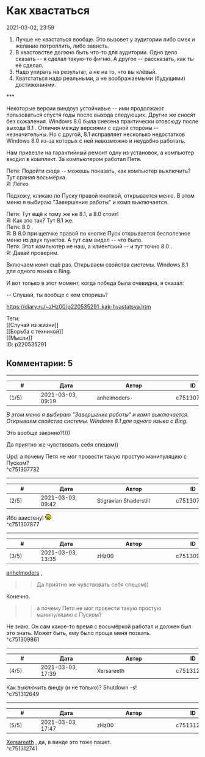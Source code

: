 Как хвастаться
==============

  
2021-03-02, 23:59  
 1. Лучше не хвастаться вообще. Это вызовет у аудитории либо смех и желание потроллить, либо зависть.   
 2. В хвастовстве должно быть что-то для аудитории. Одно дело сказать -- я сделал такую-то фигню. А другое -- рассказать, как ты её сделал.   
 3. Надо упирать на результат, а не на то, что вы клёвый.   
 4. Хватстаться надо реальными, а не воображаемыми (будущими) достижениями.   
   
 \*\*\*   
   
 Некоторые версии виндоуз устойчивые -- ими продолжают пользоваться спустя годы после выхода следующих. Другие же сносят без сожаления. Windows 8.0 была снесена практически отовсюду после выхода 8.1 . Отличия между версиями с одной стороны -- незначительны. Но с другой, 8.1 исправляет несколько недостатков Windows 8.0 из-за которых с ней невозможно и неудобно работать.   
   
 Нам привезли на гарантийный ремонт одну из установок, а компьютер входил в комплект. За компьютером работал Петя.   
   
 Петя: Подойти сюда -- можешь показать, как компьютер выключить? Тут сраная восьмёрка.   
 Я: Легко.   
   
 Подхожу, кликаю по Пуску правой кнопкой, открывается меню. В этом меню я выбираю "Завершение работы" и комп выключается.   
   
 Петя: Тут ещё к тому же не 8.1, а 8.0 стоит!   
 Я: Как это так? Тут 8.1 же.   
 Петя: 8.0 .   
 Я: В 8.0 при щелчке правой по кнопке Пуск открывается бесполезное меню из двух пунктов. А тут сам видел -- что было.   
 Петя: Этот компьютер не наш, а клиентский -- и тут точно 8.0 .   
 Я: Давай проверим.   
   
 Включаем комп ещё раз. Открываем свойства системы. Windows 8.1 для одного языка с Bing.   
   
 И вот только в этот момент, когда победа была очевидна, я сказал:   
   
 -- Слушай, ты вообще с кем споришь?   
  
<https://diary.ru/~zHz00/p220535291_kak-hvastatsya.htm>  
  
Теги:  
[[Случай из жизни]]  
[[Борьба с техникой]]  
[[Мысли]]  
ID: p220535291  


Комментарии: 5
--------------

  


---



|         #         |              Дата              |                     Автор                     |           ID           |
| --- | --- | --- | --- |
| (1/5) | 2021-03-03, 09:19 | anhelmoders | c751307732 |

  
  *В этом меню я выбираю "Завершение работы" и комп выключается.*    
  *Открываем свойства системы. Windows 8.1 для одного языка с Bing.*    
   
 Это вообще законно?!)))   
   
 Да приятно же чувствовать себя спецом))   
   
 Upd: а почему Петя не мог провести такую простую манипуляцию с Пуском?   
 ^c751307732

---



|         #         |              Дата              |                     Автор                     |           ID           |
| --- | --- | --- | --- |
| (2/5) | 2021-03-03, 09:42 | Stigravian Shaderstill | c751307877 |

  
 Ибо ваистену! ![:laugh:](pics/1126.gif)   
 ^c751307877

---



|         #         |              Дата              |                     Автор                     |           ID           |
| --- | --- | --- | --- |
| (3/5) | 2021-03-03, 13:35 | zHz00 | c751309861 |

  
  [anhelmoders](http://anhelmoders.diary.ru "No plans. Only wonders.")  ,   
 >>Да приятно же чувствовать себя спецом))   
   
 Конечно.   
   
 >>а почему Петя не мог провести такую простую манипуляцию с Пуском?   
   
 Не знаю. Он сам какое-то время с восьмёркой работал и должен был это знать. Может быть, ему было проще меня позвать.   
 ^c751309861

---



|         #         |              Дата              |                     Автор                     |           ID           |
| --- | --- | --- | --- |
| (4/5) | 2021-03-03, 17:39 | Xersareeth | c751312649 |

  
 Как выключить винду (и не только)? Shutdown -s!   
 ^c751312649

---



|         #         |              Дата              |                     Автор                     |           ID           |
| --- | --- | --- | --- |
| (5/5) | 2021-03-03, 17:47 | zHz00 | c751312741 |

  
  [Xersareeth](http://BurrowDeclassified.diary.ru "One more fang")  , да, в винде это тоже пашет.   
 ^c751312741